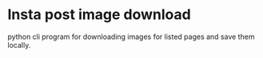 # Insta post image download

python cli program for downloading images for listed pages and save them locally.
